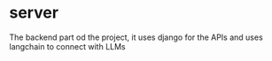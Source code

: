 # server

The backend part od the project, it uses django for the APIs and uses langchain to connect with LLMs
